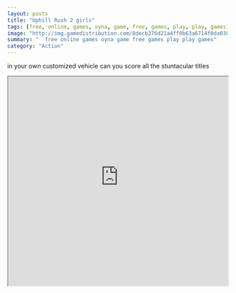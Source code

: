 ```yaml
---
layout: posts
title: "Uphill Rush 2 girls"
tags: [free, online, games, oyna, game, free, games, play, play, games]
image: "http://img.gamedistribution.com/8decb376d21a4ff0b63a6714f0da0382.jpg"
summary: "  free online games oyna game free games play play games"
category: "Action"
---
```


in your own customized vehicle can you score all the stuntacular titles

<iframe width="100%" height="480px;" src="http://flash.gamedistribution.com?game=8decb376d21a4ff0b63a6714f0da0382"></iframe>